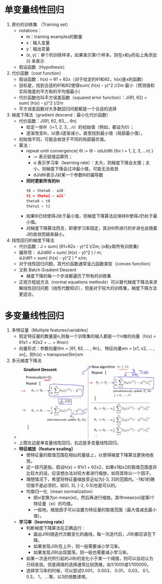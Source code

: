 # 单变量线性回归 
1. 房价的训练集 （Training set）
   + notations：
     + m：training examples的数量
     + x：输入变量
     + y：输出变量
     + (x, y)：单个的训练样本，如果表示第i个样本，则在x和y的右上角添加 (i) 来表示
   + 假设函数（Hypothesis）
2. 代价函数（cost function）
   + 假设函数：h(x) = θ1 + θ2x（对于给定的θ1和θ2，h(x)是x的函数）
   + 目标是，找到合适的θ1和θ2使得sum( (h(x) - y)^2 )/2m 最小（预测值和实际值差的平方和的平均值最小）
   + 代价函数也叫平方误差函数（squared error function）：J(θ1, θ2) = sum( (h(x) - y)^2 )/2m
   + 平方误差函数对大多数回归问题都是一个合适的选择
3. 梯度下降法（gradient descend：最小化代价函数）
   + 代价函数：J(θ1, θ2, θ3,... θn)
      + 给定一些θi（i=1, 2, 3,...n）的初始值（例如，都设为0）；
      + 逐渐改变θi，以使J逐渐减小，直至找到最小值（局部最小值）。
   + 初始值不同，可能会收敛于不同的局部最优值。
   + 算法：
      + repeat until convergence{
          θi := θi - αdJ/dθi  (for i = 1, 2, 3, ...n)
        }
         + := 表示赋值运算符；
         + α 表示学习率（learning rate）：太大，则梯度下降会太慢；太小，则梯度下降会过冲最小值，可能无法收敛
         + dJ/dθi表示J对某一个参数θi的偏导数
      + **同时更新所有的θi**  
         ```python
         t0 = theta0 - aJ0'
         t1 = theta1 - aJ1'
         theta0 = t0
         theta1 = t1
         ```
      + 如果θi已经使得J处于最小值，则梯度下降算法应保持θi使得J仍处于最小值。
      + 对梯度下降算法而言，即便学习率固定，其对θi所进行的步进也会随着J的收敛而越来越小。
4. 线性回归的梯度下降法
   + 代价函数：J = sum( (θ1+θ2x - y)^2 )/2m; (x和y取所有训练集)
   + 偏导项： dJ/dθ0 = sum( (h(x) - y)^2 ) / m;   
             dJ/dθ1 = sum( (h(x) - y)^2 ) * x/m;
   + 对于线性回归问题，其代价函数通常呈凸函数类型（convex function）
   + 又称 Batch Gradient Descent
      + 梯度下降的每一个步进都遍历了所有的训练集
   + 正规方程组方法（normal equations methods）可以替代梯度下降法来求解线性回归问题（线性代数知识），但是对于较大的训练集，梯度下降方法更适合。   
# 多变量线性回归
1. 多特征量（Multiple features/variables）
   + 假定特征量的数量是n,则每一个训练集的输入都是一个n维的向量（h(x) = θ1x1 + θ2x2 + ... + θnxn）
   + 向量形式：参数向量Θm = [θ1, θ2, ... , θn]， 特征向量xm = [x1, x2, ... , xn]，则h(x) = transpose(Θm)xm
2. 多元梯度下降法
   +  ![image](https://github.com/Ryan-Chuang/DL_IMGS/blob/master/%E6%A2%AF%E5%BA%A6%E4%B8%8B%E9%99%8D%E7%AE%97%E6%B3%95.PNG)
   + 上图左边是单变量线性回归，右边是多变量线性回归。
   + **特征缩放（feature scaling）**
      + 使特征量的取值范围在相似的量级上，以使得梯度下降算法更快地收敛。
      + 这一技巧是指，假设h(x) = θ1x1 + θ2x2，如果x1和x2的取值范围差异比较大的话，应该想办法对较大者进行缩放，如将其除以一个因子。
      + 理想情况下，希望将特征量缩放至近似为[-3, 3]的范围内。-1和1的确切值不是必须的，如[0, 3], [-2, 0.5]也是可以的。
      + 均值归一化（mean normalization）
         + 把xi变换为xi-mean(xi)，然后再进行缩放。其中mean(xi)是第i个特征量（xi）的均值。
         + 一般地，缩放因子可以设置为特征量的取值范围（最大值减去最小值）。
   + **学习率（learning rate）**
      + 判断梯度下降算法在正确运行：
         + 画出J(θ)随迭代次数变化的曲线，每一次迭代后，J(θ)都应该在下降。
         + 如果发现J(θ)在上升，则一般需要减小学习率。
         + 如果发现J(θ)出现震荡，则一般也需要减小学习率。
      + 如果一次迭代所引起的J(θ)的变化小于某一个阈值，则可以自动认为已经收敛。但是阈值的选择通常比较困难，如1/1000或1/100000。
      + 选择学习率的时候，可以尝试0.001， 0.003， 0.01， 0.03， 0.1， 0.3， 1， ...等，以3的倍数递增。

